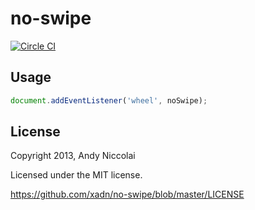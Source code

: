 no-swipe
=====================
[![Circle CI](https://circleci.com/gh/xadn/no-swipe.svg?style=svg)](https://circleci.com/gh/xadn/no-swipe)

## Usage
```javascript
document.addEventListener('wheel', noSwipe);
```

## License
Copyright 2013, Andy Niccolai

Licensed under the MIT license.

<https://github.com/xadn/no-swipe/blob/master/LICENSE>
